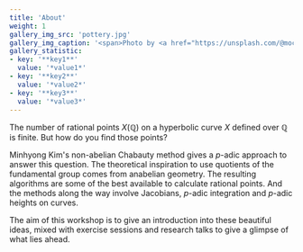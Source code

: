```yaml
---
title: 'About'
weight: 1
gallery_img_src: 'pottery.jpg'
gallery_img_caption: '<span>Photo by <a href="https://unsplash.com/@mochiel?utm_source=unsplash&amp;utm_medium=referral&amp;utm_content=creditCopyText">Mercy</a> on <a href="https://unsplash.com/s/photos/vase?utm_source=unsplash&amp;utm_medium=referral&amp;utm_content=creditCopyText">Unsplash</a></span>'
gallery_statistic:
- key: '**key1**'
  value: '*value1*'
- key: '**key2**'
  value: '*value2*'
- key: '**key3**'
  value: '*value3*'
---
```


The number of rational points $X(\mathbb{Q})$ on a hyperbolic curve $X$ defined over $\mathbb{Q}$ is finite.
But how do you find those points?

Minhyong Kim's non-abelian Chabauty method gives a $p$-adic approach to answer this question.
The theoretical inspiration to use quotients of the fundamental group comes from anabelian geometry.
The resulting algorithms are some of the best available to calculate rational points.
And the methods along the way involve Jacobians, $p$-adic integration and $p$-adic heights on curves.

The aim of this workshop is to give an introduction into these beautiful ideas, mixed with  exercise sessions and research talks to give a glimpse of what lies ahead.
